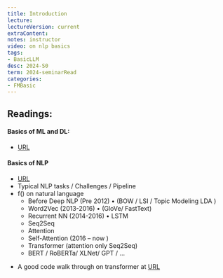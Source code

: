 ```yaml
---
title: Introduction
lecture: 
lectureVersion: current
extraContent: 
notes: instructor
video: on nlp basics
tags:
- BasicLLM
desc: 2024-S0
term: 2024-seminarRead
categories:
- FMBasic
---
```




## Readings: 

#### Basics of ML and DL: 
- [URL](https://qiyanjun.github.io/2022sp-UVA-CS-MachineLearningDeep/)

#### Basics of NLP 
- [URL](https://qiyanjun.github.io/2022sp-UVA-CS-MachineLearningDeep//Lectures/S3-deepNNtext.pdf)
- Typical NLP tasks / Challenges / Pipeline
- f() on natural language
  + Before Deep NLP (Pre 2012) • (BOW / LSI / Topic Modeling LDA )
  + Word2Vec (2013-2016) • (GloVe/ FastText)
  + Recurrent NN (2014-2016) • LSTM
  + Seq2Seq
  + Attention 
  + Self-Attention (2016 – now )
  + Transformer (attention only Seq2Seq)
  + BERT / RoBERTa/ XLNet/ GPT / ...


+ A good code walk through on transformer at [URL](https://nlp.seas.harvard.edu/annotated-transformer/)
